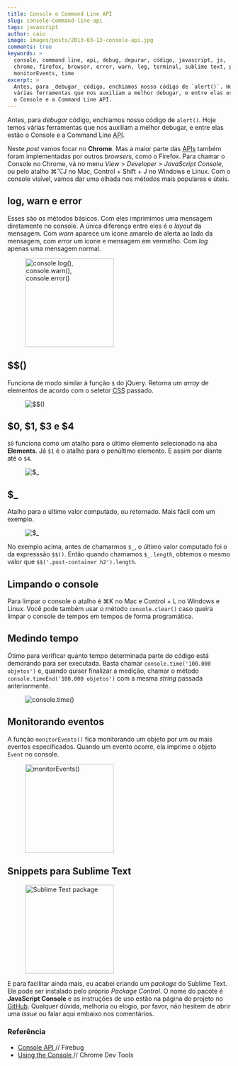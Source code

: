 ```yaml
---
title: Console e Command Line API
slug: console-command-line-api
tags: javascript
author: caio
image: images/posts/2013-03-13-console-api.jpg
comments: true
keywords: >
  console, command line, api, debug, depurar, código, javascript, js,
  chrome, firefox, browser, error, warn, log, terminal, sublime text, plugin,
  monitorEvents, time
excerpt: >
  Antes, para _debugar_ código, enchiamos nosso código de `alert()`. Hoje temos
  várias ferramentas que nos auxiliam a melhor debugar, e entre elas estão
  o Console e a Command Line API.
---
```


Antes, para _debugar_ código, enchiamos nosso código de `alert()`. Hoje temos
várias ferramentas que nos auxiliam a melhor debugar, e entre elas estão
o Console e a Command Line <abbr title="Application Program Interface">API</abbr>.

Neste _post_ vamos focar no __Chrome__. Mas a maior
parte das <abbr title="Application Program Interface">APIs</abbr> também foram
implementadas por outros _browsers_, como o Firefox. Para chamar o Console no Chrome, vá no menu
_View_ > _Developer_ > _JavaScript Console_, ou pelo atalho ⌘⌥J no Mac, Control +
Shift + J no Windows e Linux. Com o console visível, vamos dar uma olhada nos
métodos mais populares e úteis.

## log, warn e error

Esses são os métodos básicos. Com eles imprimimos uma mensagem diretamente no
console. A única diferença entre eles é o _layout_ da mensagem. Com _warn_
aparece um ícone amarelo de alerta ao lado da mensagem, com _error_ um
ícone e mensagem em vermelho. Com _log_ apenas uma mensagem normal.

<figure>
  <img src="/images/posts/2013-03-13-console-log-warn-error.jpg"
      title="console.log(), console.warn(), console.error()"
      alt="console.log(), console.warn(), console.error()" height="200" />
</figure>

## $$()

Funciona de modo similar à função `$` do jQuery. Retorna um _array_ de elementos
de acordo com o seletor <abbr title="Cascading Style Sheets">CSS</abbr> passado.

<figure>
  <img src="/images/posts/2013-03-13-console-$$.jpg" title="$$()" alt="$$()" />
</figure>

## $0, $1, $3 e $4

`$0` funciona como um atalho para o último elemento selecionado na aba
__Elements__. Já `$1` é o atalho para o penúltimo elemento. E assim por diante
até o `$4`.

<figure>
  <img src="/images/posts/2013-03-13-console-$0.jpg" title="$_" alt="$_" />
</figure>

<h2>$_</h2>

Atalho para o último valor computado, ou retornado. Mais fácil com um exemplo.

<figure>
  <img src="/images/posts/2013-03-13-console-$_.jpg" title="$_" alt="$_" />
</figure>

No exemplo acima, antes de chamarmos `$_`, o último valor computado foi o da
expresssão `$$()`. Então quando chamamos `$_.length`, obtemos o mesmo valor que
`$$('.post-container h2').length`.

## Limpando o console

Para limpar o console o atalho é ⌘K no Mac e Control + L no Windows e
Linux. Você pode também usar o método `console.clear()` caso queira limpar o
console de tempos em tempos de forma programática.

## Medindo tempo

Ótimo para verificar quanto tempo determinada parte do código está
demorando para ser executada. Basta chamar `console.time('100.000
objetos')` e, quando quiser finalizar a medição, chamar o método
`console.timeEnd('100.000 objetos')` com a mesma _string_ passada anteriormente.

<figure>
  <img src="/images/posts/2013-03-13-console-time.jpg" title="console.time()"
      alt="console.time()" />
</figure>

## Monitorando eventos

A função `monitorEvents()` fica monitorando um objeto por um ou mais eventos
especificados. Quando um evento ocorre, ela imprime o objeto `Event` no console.

<figure>
  <img src="/images/posts/2013-03-13-monitor-events.jpg" title="monitorEvents()"
      alt="monitorEvents()" height="200" />
</figure>

## Snippets para Sublime Text

<figure>
  <img src="/images/posts/2013-03-13-sublime-package.gif" title="Sublime Text package"
      alt="Sublime Text package" height="200" />
</figure>

E para facilitar ainda mais, eu acabei criando um _package_ do Sublime Text.
Ele pode ser instalado pelo próprio _Package Control_. O nome do pacote é
__JavaScript Console__ e as instruções de uso estão na página do
projeto no [GitHub](https://github.com/caiogondim/js-console-sublime-snippets#javascript-console-sublime-text-snippets).
Qualquer dúvida, melhoria ou elogio, por favor, não hesitem de abrir uma _issue_
ou falar aqui embaixo nos comentários.

<aside class="fonte">
  <h3>Referência</h3>
  <ul>
    <li>
      <a href="http://getfirebug.com/wiki/index.php/Console_API">
        Console API
      </a>
      <span class="comment">// Firebug </span>
    </li>
    <li>
      <a href="https://developers.google.com/chrome-developer-tools/docs/console">
        Using the Console
      </a>
      <span class="comment">// Chrome Dev Tools </span>
    </li>
  </ul>
</aside>
